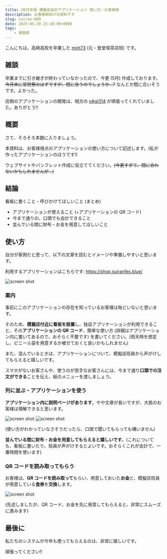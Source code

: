```yaml
---
title: 2025年版 模擬店会計アプリケーション 使い方・お客様側
description: お客様側向けの資料です
slug: suiran-009
date: 2025-05-20 23:38:00+0900
tags:
    - 翠巒祭
---
```


こんにちは。高崎高校を卒業した [mint73](https://github.com/mint73) (元・食堂喫茶店班) です。

## 雑談

卒業までに引き継ぎが終わっていなかったので、今更 (5月) 作成しております。~~今月末に翠巒祭のはずですが、間に合うのでしょうか…?~~ なんとか間に合いそうです。よかった。

店側のアプリケーションの開発は、相方の [nAgI314](https://github.com/nAgI314) が頑張ってくれていました。ありがとう!!

## 概要

さて、そろそろ本題に入りましょう。

本資料は、お客様視点のアプリケーションの使い方について記述します。(私が作ったアプリケーションのほうです!)

ウェブサイトやパンフレット作成に役立ててください。~~(今更すぎて、間に合わないかもしれませんが…)~~

## 結論

看板に書くこと・呼びかけてほしいこと (まとめ)

- アプリケーションが使えること (+アプリケーションの QR コード)
- 今まで通りの、口頭でも会計できること
- 並んでいる間に財布・お金を用意してほしいこと

## 使い方

自分が客側だと思って、以下の文章を読むとイメージや準備しやすいと思います。

利用するアプリケーションはこちらです: <https://shop.suiranfes.blue/>

![screen shot](sc1.png)
<!--
![screen shot](sc2.png)
-->

<!--
<img alt="screen-shot" width="30%" src="sc1.png" />
<img alt="screen-shot" width="30%" src="sc2.png" />
-->

<!--
ちなみに、このアプリケーションは列が長いときに有効的で、列がほとんどないときは口頭のほうが早いです。
-->

### 案内

事前にこのアプリケーションの存在を知っているお客様は殆どいないと思います。

そのため、**模擬店付近に看板を設置**し、独自アプリケーションが利用できること、その**アプリケーションの QR コード**、簡単な使い方 (詳細はアプリケーション内に書いてあるので、おそらく不要です) を書いてください。(雨天時を想定し、ビニール袋を用意するか被せておくと良いかもしれません)

また、混んでいるときは、アプリケーションについて、模擬店班員から声がけしてもらえると嬉しいです。

スマホがないお客さんや、使うのが苦手なお客さんには、今まで通り**口頭での注文ができる**ことを伝え、紙のメニューを渡しましょう。

### 列に並ぶ・アプリケーションを使う

**アプリケーション内に説明ページがあります**。やや文章が長いですが、大抵のお客様は理解できると思います。

![screen shot](sc3.png)
![screen shot](sc4.png)

<!--
<img alt="screen-shot" width="30%" src="sc3.png" />
<img alt="screen-shot" width="30%" src="sc4.png" />
-->

(使い方がわかっていなさそうだったら、口頭で聞いてもらっても構いません)

**並んでいる間に財布・お金を用意してもらえると嬉しいです**。(これについても、看板に書いたり、班員が声がけするとよいです。おそらくこれが会計で、一番時間を使います)

### QR コードを読み取ってもらう

お客様は、**QR コードを読み取って**もらい、用意しておいた**お金**と、模擬店班員が用意している**食券**を**交換**します。

<!--
![screen shot](sc5.png)
-->
![screen shot](sc6.png)

<!--
<img alt="screen-shot" width="30%" src="sc5.png" />
<img alt="screen-shot" width="30%" src="sc6.png" />
-->

(先述しましたが、QR コード、お金を先に用意してもらえると、非常にスムーズに進みます)

## 最後に

私たちのシステムが今年も使ってもらえるのは、非常に嬉しいです。

頑張ってください!!
